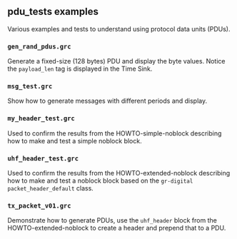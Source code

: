 ## pdu_tests examples

Various examples and tests to understand using protocol data units (PDUs).

### `gen_rand_pdus.grc`

Generate a fixed-size (128 bytes) PDU and display the byte values. Notice the `payload_len` tag is displayed in the Time Sink.

### `msg_test.grc`

Show how to generate messages with different periods and display.

### `my_header_test.grc`

Used to confirm the results from the HOWTO-simple-noblock describing how to make and test a simple noblock block.

### `uhf_header_test.grc`

Used to confirm the results from the HOWTO-extended-noblock describing how to make and test a noblock block based on the `gr-digital` `packet_header_default` class.

### `tx_packet_v01.grc`

Demonstrate how to generate PDUs, use the `uhf_header` block from the HOWTO-extended-noblock to create a header and prepend that to a PDU.
